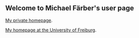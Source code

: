 ## Welcome to Michael Färber's user page

[My private homepage](https://sites.google.com/view/michaelfaerber/).

[My homepage at the University of Freiburg](http://dbis.informatik.uni-freiburg.de/team/faerber/michael).


